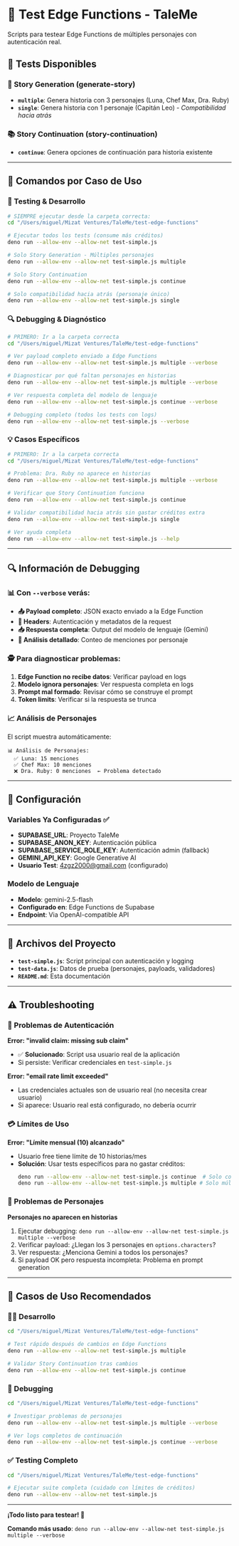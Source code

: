 # 🧪 Test Edge Functions - TaleMe

Scripts para testear Edge Functions de múltiples personajes con autenticación real.

## 🎯 Tests Disponibles

### 📖 Story Generation (generate-story)
- **`multiple`**: Genera historia con 3 personajes (Luna, Chef Max, Dra. Ruby)
- **`single`**: Genera historia con 1 personaje (Capitán Leo) - *Compatibilidad hacia atrás*

### 📚 Story Continuation (story-continuation) 
- **`continue`**: Genera opciones de continuación para historia existente

---

## 🚀 Comandos por Caso de Uso

### 🔬 Testing & Desarrollo

```bash
# SIEMPRE ejecutar desde la carpeta correcta:
cd "/Users/miguel/Mizat Ventures/TaleMe/test-edge-functions"

# Ejecutar todos los tests (consume más créditos)
deno run --allow-env --allow-net test-simple.js

# Solo Story Generation - Múltiples personajes
deno run --allow-env --allow-net test-simple.js multiple

# Solo Story Continuation 
deno run --allow-env --allow-net test-simple.js continue

# Solo compatibilidad hacia atrás (personaje único)
deno run --allow-env --allow-net test-simple.js single
```

### 🔍 Debugging & Diagnóstico

```bash
# PRIMERO: Ir a la carpeta correcta
cd "/Users/miguel/Mizat Ventures/TaleMe/test-edge-functions"

# Ver payload completo enviado a Edge Functions
deno run --allow-env --allow-net test-simple.js multiple --verbose

# Diagnosticar por qué faltan personajes en historias
deno run --allow-env --allow-net test-simple.js multiple --verbose

# Ver respuesta completa del modelo de lenguaje
deno run --allow-env --allow-net test-simple.js continue --verbose

# Debugging completo (todos los tests con logs)
deno run --allow-env --allow-net test-simple.js --verbose
```

### 💡 Casos Específicos

```bash
# PRIMERO: Ir a la carpeta correcta
cd "/Users/miguel/Mizat Ventures/TaleMe/test-edge-functions"

# Problema: Dra. Ruby no aparece en historias
deno run --allow-env --allow-net test-simple.js multiple --verbose

# Verificar que Story Continuation funciona
deno run --allow-env --allow-net test-simple.js continue

# Validar compatibilidad hacia atrás sin gastar créditos extra
deno run --allow-env --allow-net test-simple.js single

# Ver ayuda completa
deno run --allow-env --allow-net test-simple.js --help
```

---

## 🔍 Información de Debugging

### 📊 Con `--verbose` verás:

- **📤 Payload completo**: JSON exacto enviado a la Edge Function
- **🔐 Headers**: Autenticación y metadatos de la request
- **📥 Respuesta completa**: Output del modelo de lenguaje (Gemini)
- **🎯 Análisis detallado**: Conteo de menciones por personaje

### 🕵️ Para diagnosticar problemas:

1. **Edge Function no recibe datos**: Verificar payload en logs
2. **Modelo ignora personajes**: Ver respuesta completa en logs  
3. **Prompt mal formado**: Revisar cómo se construye el prompt
4. **Token limits**: Verificar si la respuesta se trunca

### 📈 Análisis de Personajes

El script muestra automáticamente:
```
📊 Análisis de Personajes:
  ✅ Luna: 15 menciones
  ✅ Chef Max: 10 menciones  
  ❌ Dra. Ruby: 0 menciones  ← Problema detectado
```

---

## 🔧 Configuración

### Variables Ya Configuradas ✅
- **SUPABASE_URL**: Proyecto TaleMe  
- **SUPABASE_ANON_KEY**: Autenticación pública
- **SUPABASE_SERVICE_ROLE_KEY**: Autenticación admin (fallback)
- **GEMINI_API_KEY**: Google Generative AI
- **Usuario Test**: 4zgz2000@gmail.com (configurado)

### Modelo de Lenguaje
- **Modelo**: gemini-2.5-flash
- **Configurado en**: Edge Functions de Supabase
- **Endpoint**: Via OpenAI-compatible API

---

## 📁 Archivos del Proyecto

- **`test-simple.js`**: Script principal con autenticación y logging
- **`test-data.js`**: Datos de prueba (personajes, payloads, validadores)  
- **`README.md`**: Esta documentación

---

## ⚠️ Troubleshooting

### 🔐 Problemas de Autenticación

**Error: "invalid claim: missing sub claim"**
- ✅ **Solucionado**: Script usa usuario real de la aplicación
- Si persiste: Verificar credenciales en `test-simple.js`

**Error: "email rate limit exceeded"**
- Las credenciales actuales son de usuario real (no necesita crear usuario)
- Si aparece: Usuario real está configurado, no debería ocurrir

### 💳 Límites de Uso

**Error: "Límite mensual (10) alcanzado"**
- Usuario free tiene límite de 10 historias/mes
- **Solución**: Usar tests específicos para no gastar créditos:
  ```bash
  deno run --allow-env --allow-net test-simple.js continue  # Solo continuación
  deno run --allow-env --allow-net test-simple.js multiple # Solo múltiples
  ```

### 🐛 Problemas de Personajes

**Personajes no aparecen en historias**
1. Ejecutar debugging: `deno run --allow-env --allow-net test-simple.js multiple --verbose`
2. Verificar payload: ¿Llegan los 3 personajes en `options.characters`?
3. Ver respuesta: ¿Menciona Gemini a todos los personajes?
4. Si payload OK pero respuesta incompleta: Problema en prompt generation

---

## 🎯 Casos de Uso Recomendados

### 👨‍💻 Desarrollo
```bash
cd "/Users/miguel/Mizat Ventures/TaleMe/test-edge-functions"

# Test rápido después de cambios en Edge Functions
deno run --allow-env --allow-net test-simple.js multiple

# Validar Story Continuation tras cambios
deno run --allow-env --allow-net test-simple.js continue
```

### 🔧 Debugging
```bash
cd "/Users/miguel/Mizat Ventures/TaleMe/test-edge-functions"

# Investigar problemas de personajes
deno run --allow-env --allow-net test-simple.js multiple --verbose

# Ver logs completos de continuación
deno run --allow-env --allow-net test-simple.js continue --verbose
```

### ✅ Testing Completo
```bash
cd "/Users/miguel/Mizat Ventures/TaleMe/test-edge-functions"

# Ejecutar suite completa (cuidado con límites de créditos)
deno run --allow-env --allow-net test-simple.js
```

---

**¡Todo listo para testear! 🎉**

**Comando más usado**: `deno run --allow-env --allow-net test-simple.js multiple --verbose`